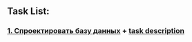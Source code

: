 ## **Task List:** 

### [**1. Спроектировать базу данных**](https://github.com/SolonnikovDV/database_modeling/tree/main/task_1) + [task description](https://github.com/SolonnikovDV/database_modeling/blob/main/task_1/task_1_readme.md)
